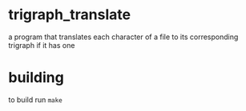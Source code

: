 # trigraph_translate
a program that translates each character of a file to its corresponding trigraph if it has one

# building
to build run `make`
